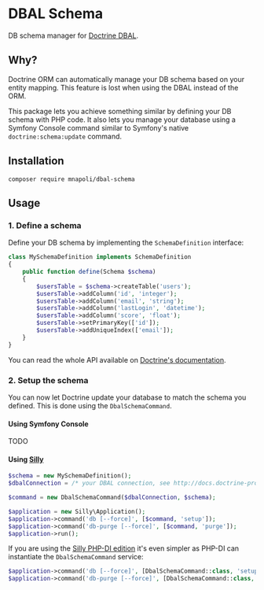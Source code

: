# DBAL Schema

DB schema manager for [Doctrine DBAL](http://www.doctrine-project.org/projects/dbal.html).

## Why?

Doctrine ORM can automatically manage your DB schema based on your entity mapping. This feature is lost when using the DBAL instead of the ORM.

This package lets you achieve something similar by defining your DB schema with PHP code. It also lets you manage your database using a Symfony Console command similar to Symfony's native `doctrine:schema:update` command.

## Installation

```
composer require mnapoli/dbal-schema
```

## Usage

### 1. Define a schema

Define your DB schema by implementing the `SchemaDefinition` interface:

```php
class MySchemaDefinition implements SchemaDefinition
{
    public function define(Schema $schema)
    {
        $usersTable = $schema->createTable('users');
        $usersTable->addColumn('id', 'integer');
        $usersTable->addColumn('email', 'string');
        $usersTable->addColumn('lastLogin', 'datetime');
        $usersTable->addColumn('score', 'float');
        $usersTable->setPrimaryKey(['id']);
        $usersTable->addUniqueIndex(['email']);
    }
}
```

You can read the whole API available on [Doctrine's documentation](http://docs.doctrine-project.org/projects/doctrine-dbal/en/latest/reference/schema-representation.html).

### 2. Setup the schema

You can now let Doctrine update your database to match the schema you defined. This is done using the `DbalSchemaCommand`.

#### Using Symfony Console

TODO

#### Using [Silly](https://github.com/mnapoli/silly)

```php
$schema = new MySchemaDefinition();
$dbalConnection = /* your DBAL connection, see http://docs.doctrine-project.org/projects/doctrine-dbal/en/latest/reference/configuration.html */

$command = new DbalSchemaCommand($dbalConnection, $schema);

$application = new Silly\Application();
$application->command('db [--force]', [$command, 'setup']);
$application->command('db-purge [--force]', [$command, 'purge']);
$application->run();
```

If you are using the [Silly PHP-DI edition](https://github.com/mnapoli/silly/blob/master/docs/php-di.md) it's even simpler as PHP-DI can instantiate the `DbalSchemaCommand` service:

```php
$application->command('db [--force]', [DbalSchemaCommand::class, 'setup']);
$application->command('db-purge [--force]', [DbalSchemaCommand::class, 'purge']);
```
